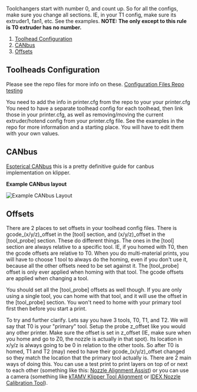Toolchangers start with number 0, and count up. So for all the configs, make sure you change all sections. IE, in your T1 config, make sure its extruder1, fan1, etc. See the examples.  **NOTE: The only except to this rule is T0 extruder has no number.**

1. [Toolhead Configuration](#toolheads-configuration)
2. [CANbus](#canbus)
3. [Offsets](#offsets)

## Toolheads Configuration

Please see the repo files for more info on these. [Configuration Files Repo](https://github.com/StealthChanger/Toolchanger/blob/main/Klipper)
[testing](/Klipper)

You need to add the info in printer.cfg from the repo to your your printer.cfg
You need to have a separate toolhead config for each toolhead, then link those in your printer.cfg, as well as removing/moving the current extruder/hotend config from your printer.cfg file. See the examples in the repo for more information and a starting place. You will have to edit them with your own values.

## CANbus

[Esoterical CANbus](https://github.com/Esoterical/voron_canbus) this is a pretty definitive guide for canbus implementation on klipper.

**Example CANbus layout**

![Example CANbus Layout](https://github.com/StealthChanger/Toolchanger/blob/main/media/can_example.jpg?raw=true)

## Offsets

There are 2 places to set offsets in your toolhead config files. There is gcode_(x/y/z)_offset in the [tool] section, and (x/y/z)_offset in the [tool_probe] section. These do different things. The ones in the [tool] section are always relative to a specific tool. IE, if you homed with T0, then the gcode offsets are relative to T0. When you do multi-material prints, you will have to choose 1 tool to always do the homing, even if you don't use it, because all the other offsets need to be set against it. The [tool_probe] offset is only ever applied when homing with that tool. The gcode offsets are applied when changing a tool.

You should set all the [tool_probe] offsets as well though. If you are only using a single tool, you can home with that tool, and it will use the offset in the [tool_probe] section. You won't need to home with your primary tool first then before you start a print. 

To try and further clarify. Lets say you have 3 tools, T0, T1, and T2. We will say that T0 is your "primary" tool. Setup the probe z_offset like you would any other printer. Make sure the offset is set in z_offset (IE, make sure when you home and go to Z0, the nozzle is actually in that spot). Its location in x/y/z is always going to be 0 in relation to the other tools. So after T0 is homed, T1 and T2 (may) need to have their gcode_(x/y/z)_offset changed so they match the location that the primary tool actually is. There are 2 main ways of doing this. You can use a test print to print layers on top of or next to each other (something like this: [Nozzle Alignment Assist](https://www.printables.com/model/109267-nozzle-alignment-assist)) or you can use a camera (something like [kTAMV Klipper Tool Alignment](https://github.com/TypQxQ/kTAMV) or [IDEX Nozzle Calibration Tool](https://github.com/Life0fBrian/Brians-IDEX-Nozzle-Calibration-tool)).

